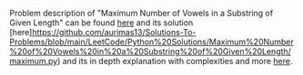 Problem description of "Maximum Number of Vowels in a Substring of Given Length" can be found [here](https://leetcode.com/problems/maximum-number-of-vowels-in-a-substring-of-given-length/description/) and its solution [here]https://github.com/aurimas13/Solutions-To-Problems/blob/main/LeetCode/Python%20Solutions/Maximum%20Number%20of%20Vowels%20in%20a%20Substring%20of%20Given%20Length/maximum.py) and its in depth explanation with complexities and more [here](https://leetcode.com/problems/maximum-number-of-vowels-in-a-substring-of-given-length/solutions/3486872/python-solution-well-explpained/).